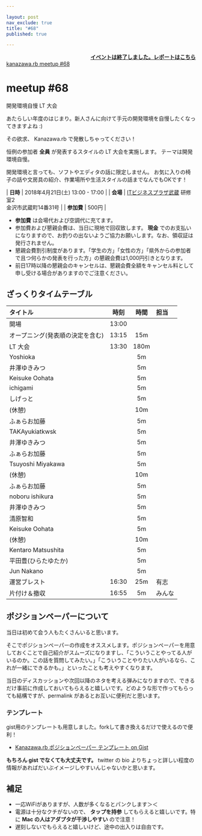```yaml
---

layout: post
nav_exclude: true
title: "#68"
published: true

---
```


<div style="text-align: right;"><a href="/68/report"><strong>イベントは終了しました。レポートはこちら</strong></a></div>

<div class="doorkeeper-widget">
<a class="doorkeeper-registration-widget" href="https://kzrb.doorkeeper.jp/events/72387">kanazawa.rb meetup #68</a><script src="https://widgets.doorkeeper.jp/w/widget.js"></script>
</div>

# meetup #68

開発環境自慢 LT 大会

あたらしい年度のはじまり。新人さんに向けて手元の開発環境を自慢したくなってきますよね :)

その欲求、 Kanazawa.rb で発散しちゃってください！

恒例の参加者 **全員** が発表するスタイルの LT 大会を実施します。
テーマは開発環境自慢。

開発環境と言っても、ソフトやエディタの話に限定しません。
お気に入りの椅子の話や文房具の紹介、作業場所や生活スタイルの話までなんでもOKです！

| **日時**   | 2018年4月21日(土) 13:00 - 17:00 |
| **会場**   | [ITビジネスプラザ武蔵](http://www.bp-musashi.jp/) 研修室2<br>金沢市武蔵町14番31号 |
| **参加費** | 500円 |

* **参加費** は会場代および空調代に充てます。
* 参加費および懇親会費は、当日に現地で回収致します。 **現金** でのお支払いになりますので、お釣りの出ないようご協力お願いします。なお、領収証は発行されません。
* 懇親会費割引制度があります。「学生の方」「女性の方」「県外からの参加者で且つ何らかの発表を行った方」の懇親会費は1,000円引きとなります。
* 前日17時以降の懇親会のキャンセルは、懇親会費全額をキャンセル料として申し受ける場合がありますのでご注意ください。

## ざっくりタイムテーブル

| タイトル                          | 時刻  | 時間 | 担当                                                    |
|:----------------------------------|:-----:|:----:|:--------------------------------------------------------|
| 開場                              | 13:00 |      |                                                         |
| オープニング(発表順の決定を含む)  | 13:15 | 15m  |                                                         |
| LT 大会                           | 13:30 | 180m |                                                         |
| Yoshioka                          |       | 5m   |                                                         |
| 井澤ゆきみつ                      |       | 5m   |                                                         |
| Keisuke Oohata                    |       | 5m   |                                                         |
| ichigami                          |       | 5m   |                                                         |
| しげっと                          |       | 5m   |                                                         |
| (休憩)                            |       | 10m  |                                                         |
| ふぁらお加藤                      |       | 5m   |                                                         |
| TAKAyukiatkwsk                    |       | 5m   |                                                         |
| 井澤ゆきみつ                      |       | 5m   |                                                         |
| ふぁらお加藤                      |       | 5m   |                                                         |
| Tsuyoshi Miyakawa                 |       | 5m   |                                                         |
| (休憩)                            |       | 10m  |                                                         |
| ふぁらお加藤                      |       | 5m   |                                                         |
| noboru ishikura                   |       | 5m   |                                                         |
| 井澤ゆきみつ                      |       | 5m   |                                                         |
| 清原智和                          |       | 5m   |                                                         |
| Keisuke Oohata                    |       | 5m   |                                                         |
| (休憩)                            |       | 10m  |                                                         |
| Kentaro Matsushita                |       | 5m   |                                                         |
| 平田豊(ひらたゆたか)              |       | 5m   |                                                         |
| Jun Nakano                        |       | 5m   |                                                         |
| 運営ブレスト                      | 16:30 | 25m  | 有志                                                    |
| 片付け＆撤収                      | 16:55 | 5m   | みんな                                                  |


## ポジションペーパーについて

当日は初めて会う人もたくさんいると思います。

そこでポジションペーパーの作成をオススメします。ポジションペーパーを用意しておくことで自己紹介がスムーズになりますし、「こういうことやってる人がいるのか。この話を質問してみたい。」「こういうことやりたい人がいるなら、これが一緒にできるかも。」といったことも考えやすくなります。

当日のディスカッションや次回以降のネタを考える弾みになりますので、できるだけ事前に作成しておいてもらえると嬉しいです。どのような形で作ってもらっても結構ですが、permalink があるとお互いに便利だと思います。


### テンプレート

gist用のテンプレートも用意しました。forkして書き換えるだけで使えるので便利！

- [Kanazawa.rb ポジションペーパー テンプレート on Gist](https://gist.github.com/5a523ec3180002229a32)

**もちろん gist でなくても大丈夫です。** twitter の bio よりちょっと詳しい程度の情報があればだいぶイメージしやすいんじゃないかと思います。


## 補足

- 一応WiFiがありますが、人数が多くなるとパンクします＞＜
- 電源は十分なクチがないので、 **タップを持参** してもらえると嬉しいです。特に **Mac の人はアダプタが干渉しやすい** ので注意！
- 遅刻しないでもらえると嬉しいけど、途中の出入りは自由です。
